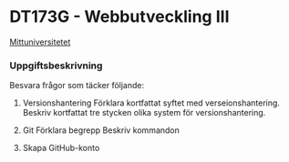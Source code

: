 # DT173G - Webbutveckling III

[Mittuniversitetet](https://www.miun.se/ "Mittuniversitetets Hemsida")

### Uppgiftsbeskrivning

Besvara frågor som täcker följande:

1. Versionshantering
   Förklara kortfattat syftet med verseionshantering.
   Beskriv kortfattat tre stycken olika system för versionshantering.

2. Git
   Förklara begrepp
   Beskriv kommandon

3. Skapa GitHub-konto
